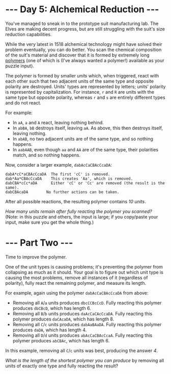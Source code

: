 ﻿# --- Day 5: Alchemical Reduction ---

You've managed to sneak in to the prototype suit manufacturing lab.  The Elves are making decent progress, but are still struggling with the suit's size reduction capabilities.

While the very latest in 1518 alchemical technology might have solved their problem eventually, you can do better.  You scan the chemical composition of the suit's material and discover that it is formed by extremely long [polymers](https://en.wikipedia.org/wiki/Polymer) (one of which is (I've always wanted a polymer!) available as your puzzle input).

The polymer is formed by smaller *units* which, when triggered, react with each other such that two adjacent units of the same type and opposite polarity are destroyed. Units' types are represented by letters; units' polarity is represented by capitalization.  For instance, ```r``` and ```R``` are units with the same type but opposite polarity, whereas ```r``` and ```s``` are entirely different types and do not react.

For example:


* In ```aA```, ```a``` and ```A``` react, leaving nothing behind.
* In ```abBA```, ```bB``` destroys itself, leaving ```aA```.  As above, this then destroys itself, leaving nothing.
* In ```abAB```, no two adjacent units are of the same type, and so nothing happens.
* In ```aabAAB```, even though ```aa``` and ```AA``` are of the same type, their polarities match, and so nothing happens.


Now, consider a larger example, ```dabAcCaCBAcCcaDA```:


```
dabA*cC*aCBAcCcaDA  The first 'cC' is removed.
dab*Aa*CBAcCcaDA    This creates 'Aa', which is removed.
dabCBA*cCc*aDA      Either 'cC' or 'Cc' are removed (the result is the same).
dabCBAcaDA        No further actions can be taken.
```


After all possible reactions, the resulting polymer contains *10 units*.

*How many units remain after fully reacting the polymer you scanned?* (Note: in this puzzle and others, the input is large; if you copy/paste your input, make sure you get the whole thing.)

# --- Part Two ---

Time to improve the polymer.

One of the unit types is causing problems; it's preventing the polymer from collapsing as much as it should.  Your goal is to figure out which unit type is causing the most problems, remove all instances of it (regardless of polarity), fully react the remaining polymer, and measure its length.

For example, again using the polymer ```dabAcCaCBAcCcaDA``` from above:


* Removing all ```A```/```a``` units produces ```dbcCCBcCcD```. Fully reacting this polymer produces ```dbCBcD```, which has length 6.
* Removing all ```B```/```b``` units produces ```daAcCaCAcCcaDA```. Fully reacting this polymer produces ```daCAcaDA```, which has length 8.
* Removing all ```C```/```c``` units produces ```dabAaBAaDA```. Fully reacting this polymer produces ```daDA```, which has length 4.
* Removing all ```D```/```d``` units produces ```abAcCaCBAcCcaA```. Fully reacting this polymer produces ```abCBAc```, which has length 6.


In this example, removing all ```C```/```c``` units was best, producing the answer *4*.

*What is the length of the shortest polymer you can produce* by removing all units of exactly one type and fully reacting the result?